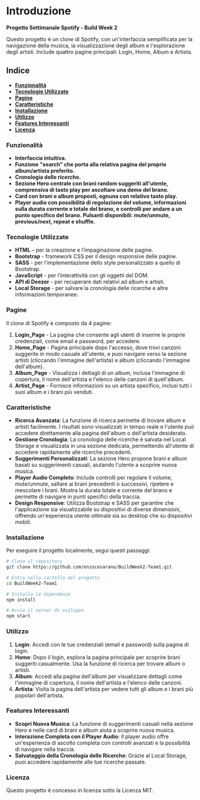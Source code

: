 # **Introduzione**
**Progetto Settimanale Spotify - Build Week 2**

Questo progetto è un clone di Spotify, con un'interfaccia semplificata per la navigazione della musica, la visualizzazione degli album e l'esplorazione degli artisti. Include quattro pagine principali: Login, Home, Album e Artista.

## **Indice**
- [**Funzionalità**](#funzionalità)
- [**Tecnologie Utilizzate**](#tecnologie-utilizzate)
- [**Pagine**](#pagine)
- [**Caratteristiche**](#caratteristiche)
- [**Installazione**](#installazione)
- [**Utilizzo**](#utilizzo)
- [**Features Interessanti**](#features-interessanti)
- [**Licenza**](#licenza)

### **Funzionalità**
- **Interfaccia intuitiva.**
- **Funzione "search" che porta alla relativa pagina del proprio album/artista preferito.**
- **Cronologia delle ricerche.**
- **Sezione Hero centrale con brani random suggeriti all'utente, comprensiva di tasto play per ascoltare una demo del brano.**
- **Card con brani e album proposti, ognuna con relativo tasto play.**
- **Player audio con possibilità di regolazione del volume, informazioni sulla durata corrente e totale del brano, e controlli per andare a un punto specifico del brano. Pulsanti disponibili: mute/unmute, previous/next, repeat e shuffle.**

### **Tecnologie Utilizzate**
- **HTML** – per la creazione e l’impaginazione delle pagine.
- **Bootstrap** - framework CSS per il design responsive delle pagine.
- **SASS** - per l'implementazione dello style personalizzato a quello di Bootstrap.
- **JavaScript** - per l’interattività con gli oggetti del DOM.
- **API di Deezer** - per recuperare dati relativi ad album e artisti.
- **Local Storage** - per salvare la cronologia delle ricerche e altre informazioni temporanee.

### **Pagine**
Il clone di Spotify è composto da 4 pagine:

1. **Login_Page** - La pagina che consente agli utenti di inserire le proprie credenziali, come email e password, per accedere.
2. **Home_Page** - Pagina principale dopo l'accesso, dove trovi canzoni suggerite in modo casuale all'utente, e puoi navigare verso la sezione artisti (cliccando l'immagine dell'artista) e album (cliccando l'immagine dell'album).
3. **Album_Page** - Visualizza i dettagli di un album, inclusa l'immagine di copertura, il nome dell'artista e l'elenco delle canzoni di quell'album.
4. **Artist_Page** - Fornisce informazioni su un artista specifico, inclusi tutti i suoi album e i brani più venduti.

### **Caratteristiche**
- **Ricerca Avanzata**: La funzione di ricerca permette di trovare album e artisti facilmente. I risultati sono visualizzati in tempo reale e l'utente può accedere direttamente alla pagina dell'album o dell'artista desiderato.
- **Gestione Cronologia**: La cronologia delle ricerche è salvata nel Local Storage e visualizzata in una sezione dedicata, permettendo all'utente di accedere rapidamente alle ricerche precedenti.
- **Suggerimenti Personalizzati**: La sezione Hero propone brani e album basati su suggerimenti casuali, aiutando l'utente a scoprire nuova musica.
- **Player Audio Completo**: Include controlli per regolare il volume, mute/unmute, saltare ai brani precedenti o successivi, ripetere e mescolare i brani. Mostra la durata totale e corrente del brano e permette di navigare in punti specifici della traccia.
- **Design Responsive**: Utilizza Bootstrap e SASS per garantire che l'applicazione sia visualizzabile su dispositivi di diverse dimensioni, offrendo un'esperienza utente ottimale sia su desktop che su dispositivi mobili.

### **Installazione**
Per eseguire il progetto localmente, segui questi passaggi:

```bash
# Clona il repository
git clone https://github.com/enzocesarano/BuildWeek2-Team1.git

# Entra nella cartella del progetto
cd BuildWeek2-Team1

# Installa le dipendenze
npm install

# Avvia il server di sviluppo
npm start
```
### **Utilizzo**
1. **Login**: Accedi con le tue credenziali (email e password) sulla pagina di login.
2. **Home**: Dopo il login, esplora la pagina principale per scoprire brani suggeriti casualmente. Usa la funzione di ricerca per trovare album o artisti.
3. **Album**: Accedi alla pagina dell'album per visualizzare dettagli come l'immagine di copertura, il nome dell'artista e l'elenco delle canzoni.
4. **Artista**: Visita la pagina dell'artista per vedere tutti gli album e i brani più popolari dell'artista.

### **Features Interessanti**
- **Scopri Nuova Musica**: La funzione di suggerimenti casuali nella sezione Hero e nelle card di brani e album aiuta a scoprire nuova musica.
- **Interazione Completa con il Player Audio**: Il player audio offre un'esperienza di ascolto completa con controlli avanzati e la possibilità di navigare nella traccia.
- **Salvataggio della Cronologia delle Ricerche**: Grazie al Local Storage, puoi accedere rapidamente alle tue ricerche passate.

### **Licenza**
Questo progetto è concesso in licenza sotto la Licenza MIT.
